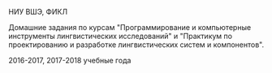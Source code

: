 НИУ ВШЭ, ФИКЛ

Домашние задания по курсам "Программирование и компьютерные инструменты лингвистических исследований" и "Практикум по проектированию и разработке лингвистических систем и компонентов".

2016-2017, 2017-2018 учебные года
